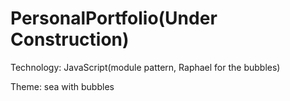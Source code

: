 PersonalPortfolio(Under Construction)
=================

Technology: JavaScript(module pattern, Raphael for the bubbles)

Theme: sea with bubbles

